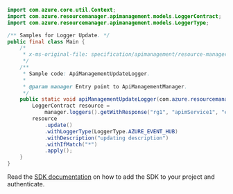 ```java
import com.azure.core.util.Context;
import com.azure.resourcemanager.apimanagement.models.LoggerContract;
import com.azure.resourcemanager.apimanagement.models.LoggerType;

/** Samples for Logger Update. */
public final class Main {
    /*
     * x-ms-original-file: specification/apimanagement/resource-manager/Microsoft.ApiManagement/stable/2021-08-01/examples/ApiManagementUpdateLogger.json
     */
    /**
     * Sample code: ApiManagementUpdateLogger.
     *
     * @param manager Entry point to ApiManagementManager.
     */
    public static void apiManagementUpdateLogger(com.azure.resourcemanager.apimanagement.ApiManagementManager manager) {
        LoggerContract resource =
            manager.loggers().getWithResponse("rg1", "apimService1", "eh1", Context.NONE).getValue();
        resource
            .update()
            .withLoggerType(LoggerType.AZURE_EVENT_HUB)
            .withDescription("updating description")
            .withIfMatch("*")
            .apply();
    }
}
```

Read the [SDK documentation](https://github.com/Azure/azure-sdk-for-java/blob/azure-resourcemanager-apimanagement_1.0.0-beta.3/sdk/apimanagement/azure-resourcemanager-apimanagement/README.md) on how to add the SDK to your project and authenticate.
